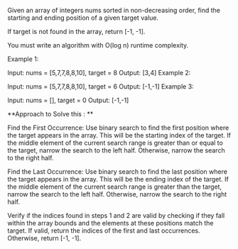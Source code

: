 Given an array of integers nums sorted in non-decreasing order, find the starting and ending position of a given target value.

If target is not found in the array, return [-1, -1].

You must write an algorithm with O(log n) runtime complexity.

 

Example 1:

Input: nums = [5,7,7,8,8,10], target = 8
Output: [3,4]
Example 2:

Input: nums = [5,7,7,8,8,10], target = 6
Output: [-1,-1]
Example 3:

Input: nums = [], target = 0
Output: [-1,-1]

**Approach to Solve this : **

Find the First Occurrence:
Use binary search to find the first position where the target appears in the array. This will be the starting index of the target.
If the middle element of the current search range is greater than or equal to the target, narrow the search to the left half. Otherwise, narrow the search to the right half.

Find the Last Occurrence:
Use binary search to find the last position where the target appears in the array. This will be the ending index of the target.
If the middle element of the current search range is greater than the target, narrow the search to the left half. Otherwise, narrow the search to the right half.


Verify if the indices found in steps 1 and 2 are valid by checking if they fall within the array bounds and the elements at these positions match the target.
If valid, return the indices of the first and last occurrences. Otherwise, return [-1, -1].
